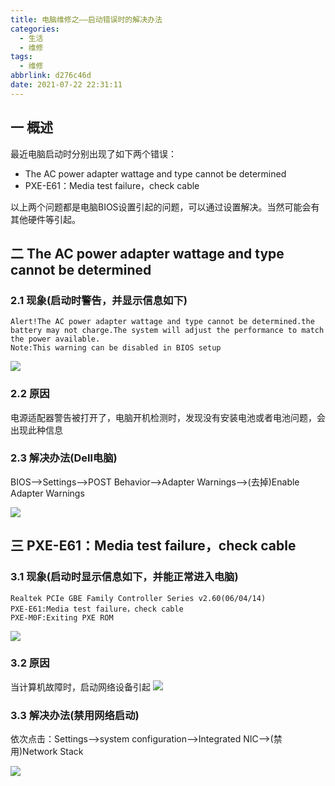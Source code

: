 ```yaml
---
title: 电脑维修之——启动错误时的解决办法
categories:
  - 生活
  - 维修
tags:
  - 维修
abbrlink: d276c46d
date: 2021-07-22 22:31:11
---
```

## 一 概述

最近电脑启动时分别出现了如下两个错误：

* The AC power adapter wattage and type cannot be determined
* PXE-E61：Media test failure，check cable

以上两个问题都是电脑BIOS设置引起的问题，可以通过设置解决。当然可能会有其他硬件等引起。

<!--more-->

## 二 The AC power adapter wattage and type cannot be determined

### 2.1 现象(启动时警告，并显示信息如下)
```
Alert!The AC power adapter wattage and type cannot be determined.the battery may not charge.The system will adjust the performance to match the power available.
Note:This warning can be disabled in BIOS setup
```

![][1]

### 2.2 原因

电源适配器警告被打开了，电脑开机检测时，发现没有安装电池或者电池问题，会出现此种信息

### 2.3 解决办法(Dell电脑)

BIOS——>Settings——>POST Behavior——>Adapter Warnings——>(去掉)Enable Adapter Warnings

![][2]

## 三 PXE-E61：Media test failure，check cable

### 3.1 现象(启动时显示信息如下，并能正常进入电脑)
```
Realtek PCIe GBE Family Controller Series v2.60(06/04/14)
PXE-E61:Media test failure，check cable
PXE-M0F:Exiting PXE ROM
```

![][3]

### 3.2 原因

当计算机故障时，启动网络设备引起
![][4]
### 3.3 解决办法(禁用网络启动)

依次点击：Settings——>system configuration——>Integrated NIC——>(禁用)Network Stack

![][5]


[1]:https://raw.githubusercontent.com/PGzxc/CDN/master/blog-life/pc-ac-power-adapter-problem.jpg
[2]:https://raw.githubusercontent.com/PGzxc/CDN/master/blog-life/pc-ac-power-enabled.jpg
[3]:https://raw.githubusercontent.com/PGzxc/CDN/master/blog-life/pc-pex-e61-problem.jpg
[4]:https://raw.githubusercontent.com/PGzxc/CDN/master/blog-life/pc-pex-e61-reason.jpg
[5]:https://raw.githubusercontent.com/PGzxc/CDN/master/blog-life/pc-pex-e61-result.jpg